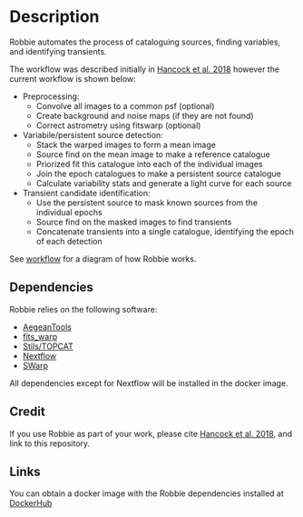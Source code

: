# Description

Robbie automates the process of cataloguing sources, finding variables, and identifying transients.

The workflow was described initially in [Hancock et al. 2018](https://ui.adsabs.harvard.edu/abs/2019A%26C....27...23H/abstract) however the current workflow is shown below:
- Preprocessing:
  - Convolve all images to a common psf (optional)
  - Create background and noise maps (if they are not found)
  - Correct astrometry using fitswarp (optional)
- Variabile/persistent source detection:
  - Stack the warped images to form a mean image
  - Source find on the mean image to make a reference catalogue
  - Priorized fit this catalogue into each of the individual images
  - Join the epoch catalogues to make a persistent source catalogue
  - Calculate variability stats and generate a light curve for each source
- Transient candidate identification:
  - Use the persistent source to mask known sources from the individual epochs
  - Source find on the masked images to find transients
  - Concatenate transients into a single catalogue, identifying the epoch of each detection

See [workflow](workflow) for a diagram of how Robbie works.

## Dependencies
Robbie relies on the following software:
- [AegeanTools](https://github.com/PaulHancock/Aegean)
- [fits_warp](https://github.com/nhurleywalker/fits_warp)
- [Stils/TOPCAT](http://www.star.bris.ac.uk/~mbt/topcat/)
- [Nextflow](https://www.nextflow.io/)
- [SWarp](https://www.astromatic.net/software/swarp/)

All dependencies except for Nextflow will be installed in the docker image.

## Credit
If you use Robbie as part of your work, please cite [Hancock et al. 2018](http://adsabs.harvard.edu/abs/2019A%26C....27...23H), and link to this repository.

## Links
You can obtain a docker image with the Robbie dependencies installed at [DockerHub](https://hub.docker.com/r/paulhancock/robbie-next/)
